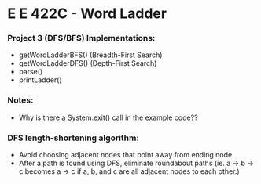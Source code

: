 # E E 422C - Word Ladder

### Project 3 (DFS/BFS) Implementations:

+ getWordLadderBFS() (Breadth-First Search)
+ getWordLadderDFS() (Depth-First Search)
+ parse()
+ printLadder()

### Notes:
+ Why is there a System.exit() call in the example code??

### DFS length-shortening algorithm:
+ Avoid choosing adjacent nodes that point away from ending node
+ After a path is found using DFS, eliminate roundabout paths (ie. a -> b -> c becomes a -> c if a, b, and c are all adjacent nodes to each other.)

